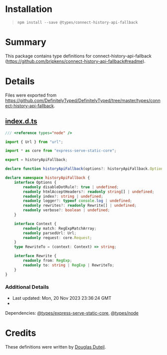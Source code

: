 # Installation

> `npm install --save @types/connect-history-api-fallback`

# Summary

This package contains type definitions for
connect-history-api-fallback (https://github.com/bripkens/connect-history-api-fallback#readme).

# Details

Files were exported
from https://github.com/DefinitelyTyped/DefinitelyTyped/tree/master/types/connect-history-api-fallback.

## [index.d.ts](https://github.com/DefinitelyTyped/DefinitelyTyped/tree/master/types/connect-history-api-fallback/index.d.ts)

````ts
/// <reference types="node" />

import { Url } from "url";

import * as core from "express-serve-static-core";

export = historyApiFallback;

declare function historyApiFallback(options?: historyApiFallback.Options): core.RequestHandler;

declare namespace historyApiFallback {
    interface Options {
        readonly disableDotRule?: true | undefined;
        readonly htmlAcceptHeaders?: readonly string[] | undefined;
        readonly index?: string | undefined;
        readonly logger?: typeof console.log | undefined;
        readonly rewrites?: readonly Rewrite[] | undefined;
        readonly verbose?: boolean | undefined;
    }

    interface Context {
        readonly match: RegExpMatchArray;
        readonly parsedUrl: Url;
        readonly request: core.Request;
    }
    type RewriteTo = (context: Context) => string;

    interface Rewrite {
        readonly from: RegExp;
        readonly to: string | RegExp | RewriteTo;
    }
}

````

### Additional Details

* Last updated: Mon, 20 Nov 2023 23:36:24 GMT
*
Dependencies: [@types/express-serve-static-core](https://npmjs.com/package/@types/express-serve-static-core), [@types/node](https://npmjs.com/package/@types/node)

# Credits

These definitions were written by [Douglas Duteil](https://github.com/douglasduteil).
